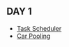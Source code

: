 ## DAY 1
- [Task Scheduler](https://leetcode.com/problems/task-scheduler/)
- [Car Pooling](https://leetcode.com/problems/car-pooling/)
